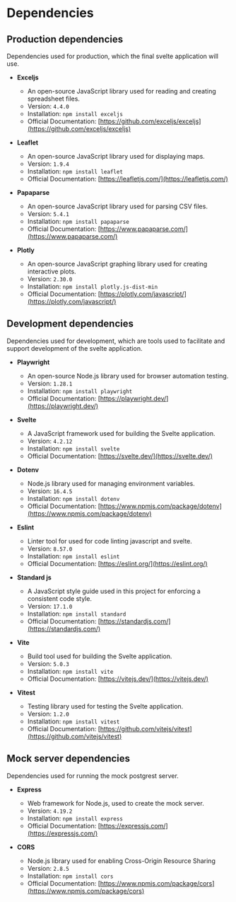 # Dependencies 

## Production dependencies
Dependencies used for production, which the final svelte application will use.

- **Exceljs**
  - An open-source JavaScript library used for reading and creating spreadsheet files.
  - Version: `4.4.0`
  - Installation: `npm install exceljs`
  - Official Documentation: [https://github.com/exceljs/exceljs](https://github.com/exceljs/exceljs)

- **Leaflet**
  - An open-source JavaScript library used for displaying maps.
  - Version: `1.9.4`
  - Installation: `npm install leaflet`
  - Official Documentation: [https://leafletjs.com/](https://leafletjs.com/)

- **Papaparse**
  - An open-source JavaScript library used for parsing CSV files.
  - Version: `5.4.1`
  - Installation: `npm install papaparse`
  - Official Documentation: [https://www.papaparse.com/](https://www.papaparse.com/)

- **Plotly**
  - An open-source JavaScript graphing library used for creating interactive plots.
  - Version: `2.30.0`
  - Installation: `npm install plotly.js-dist-min`
  - Official Documentation: [https://plotly.com/javascript/](https://plotly.com/javascript/)

## Development dependencies
Dependencies used for development, which are tools used to facilitate and support development of the svelte application.

- **Playwright**
  - An open-source Node.js library used for browser automation testing.
  - Version: `1.28.1`
  - Installation: `npm install playwright`
  - Official Documentation: [https://playwright.dev/](https://playwright.dev/)

- **Svelte**
  - A JavaScript framework used for building the Svelte application.
  - Version: `4.2.12`
  - Installation: `npm install svelte`
  - Official Documentation: [https://svelte.dev/](https://svelte.dev/)

- **Dotenv**
  - Node.js library used for managing environment variables.
  - Version: `16.4.5`
  - Installation: `npm install dotenv`
  - Official Documentation: [https://www.npmjs.com/package/dotenv](https://www.npmjs.com/package/dotenv)

- **Eslint**
  - Linter tool for used for code linting javascript and svelte.
  - Version: `8.57.0`
  - Installation: `npm install eslint`
  - Official Documentation: [https://eslint.org/](https://eslint.org/)

- **Standard js**
  - A JavaScript style guide used in this project for enforcing a consistent code style.
  - Version: `17.1.0`
  - Installation: `npm install standard`
  - Official Documentation: [https://standardjs.com/](https://standardjs.com/)

- **Vite**
  - Build tool used for building the Svelte application.
  - Version: `5.0.3`
  - Installation: `npm install vite`
  - Official Documentation: [https://vitejs.dev/](https://vitejs.dev/)

- **Vitest**
  - Testing library used for testing the Svelte application.
  - Version: `1.2.0`
  - Installation: `npm install vitest`
  - Official Documentation: [https://github.com/vitejs/vitest](https://github.com/vitejs/vitest)

## Mock server dependencies 
Dependencies used for running the mock postgrest server. 

- **Express**
  - Web framework for Node.js, used to create the mock server.
  - Version: `4.19.2`
  - Installation: `npm install express`
  - Official Documentation: [https://expressjs.com/](https://expressjs.com/)

- **CORS**
  - Node.js library used for enabling Cross-Origin Resource Sharing
  - Version: `2.8.5`
  - Installation: `npm install cors`
  - Official Documentation: [https://www.npmjs.com/package/cors](https://www.npmjs.com/package/cors)